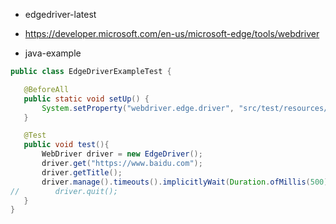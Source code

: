

- edgedriver-latest
 - https://developer.microsoft.com/en-us/microsoft-edge/tools/webdriver



- java-example
 ```java
public class EdgeDriverExampleTest {

    @BeforeAll
    public static void setUp() {
        System.setProperty("webdriver.edge.driver", "src/test/resources/driver/msedgedriver.exe");
    }

    @Test
    public void test(){
        WebDriver driver = new EdgeDriver();
        driver.get("https://www.baidu.com");
        driver.getTitle();
        driver.manage().timeouts().implicitlyWait(Duration.ofMillis(500));
//        driver.quit();
    }
}
 ```